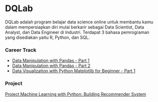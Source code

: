 # DQLab

DQLab adalah program belajar data science online untuk membantu kamu dalam mempersiapkan diri mulai berkarir sebagai Data Scientist, Data Analyst, dan Data Engineer di Industri.
Terdapat 3 bahasa pemrograman yang disediakan yaitu R, Python, dan SQL.

### Career Track
- [Data Manipulation with Pandas - Part 1](https://github.com/andriana105/DQLab/blob/main/Data%20Manipulation%20with%20Pandas%20-%20Part%201.ipynb)
- [Data Manipulation with Pandas - Part 2](https://github.com/andriana105/DQLab/blob/main/Data%20Manipulation%20with%20Pandas%20-%20Part%202.ipynb)
- [Data Visualization with Python Matplotlib for Beginner - Part 1](https://github.com/andriana105/DQLab/blob/main/Data%20Visualization%20with%20Python%20Matplotlib%20for%20Beginner%20-%20Part%201.ipynb)

### Project
[Project Machine Learning with Python: Building Recommender System](https://github.com/andriana105/DQLab/blob/main/Project%20Machine%20Learning%20with%20Python%20Building%20Recommender%20System.ipynb)
